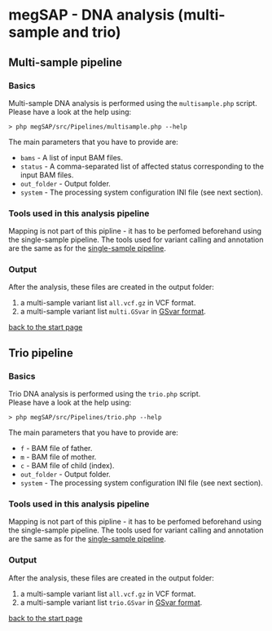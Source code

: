 # megSAP - DNA analysis (multi-sample and trio)

## Multi-sample pipeline

### Basics

Multi-sample DNA analysis is performed using the `multisample.php` script.  
Please have a look at the help using:

	> php megSAP/src/Pipelines/multisample.php --help

The main parameters that you have to provide are:

* `bams` - A list of input BAM files.
* `status` - A comma-separated list of affected status corresponding to the input BAM files.
* `out_folder` -  Output folder.
* `system` - The processing system configuration INI file (see next section).

### Tools used in this analysis pipeline

Mapping is not part of this pipline - it has to be perfomed beforehand using the single-sample pipeline.
The tools used for variant calling and annotation are the same as for the [single-sample pipeline](dna_single_sample.md).

### Output

After the analysis, these files are created in the output folder:

1. a multi-sample variant list `all.vcf.gz` in VCF format.
2. a multi-sample variant list `multi.GSvar` in [GSvar format](https://github.com/imgag/ngs-bits/tree/master/doc/GSvar/gsvar_format.md).

[back to the start page](../README.md)

## Trio pipeline

### Basics

Trio DNA analysis is performed using the `trio.php` script.  
Please have a look at the help using:

	> php megSAP/src/Pipelines/trio.php --help

The main parameters that you have to provide are:

* `f` - BAM file of father.
* `m` - BAM file of mother.
* `c` - BAM file of child (index).
* `out_folder` -  Output folder.
* `system` - The processing system configuration INI file (see next section).

### Tools used in this analysis pipeline

Mapping is not part of this pipline - it has to be perfomed beforehand using the single-sample pipeline.
The tools used for variant calling and annotation are the same as for the [single-sample pipeline](dna_single_sample.md).

### Output

After the analysis, these files are created in the output folder:

1. a multi-sample variant list `all.vcf.gz` in VCF format.
2. a multi-sample variant list `trio.GSvar` in [GSvar format](https://github.com/imgag/ngs-bits/tree/master/doc/GSvar/gsvar_format.md).

[back to the start page](../README.md)





